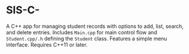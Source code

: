# SIS-C-
A C++ app for managing student records with options to add, list, search, and delete entries. Includes `Main.cpp` for main control flow and `Student.cpp/.h` defining the `Student` class. Features a simple menu interface. Requires C++11 or later.

